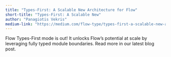 ```yaml
---
title: "Types-First: A Scalable New Architecture for Flow"
short-title: "Types-First: A Scalable New"
author: "Panagiotis Vekris"
medium-link: "https://medium.com/flow-type/types-first-a-scalable-new-architecture-for-flow-3d8c7ba1d4eb"
---
```

Flow Types-First mode is out! It unlocks Flow’s potential at scale by leveraging fully typed module boundaries. Read more in our latest blog post.

